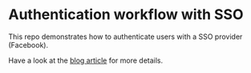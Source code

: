 # Authentication workflow with SSO

This repo demonstrates how to authenticate users with a SSO provider
(Facebook).

Have a look at the [blog article](https://jpfrancoia.github.io/2023/01/14/authentication-sso.html) for more details.
